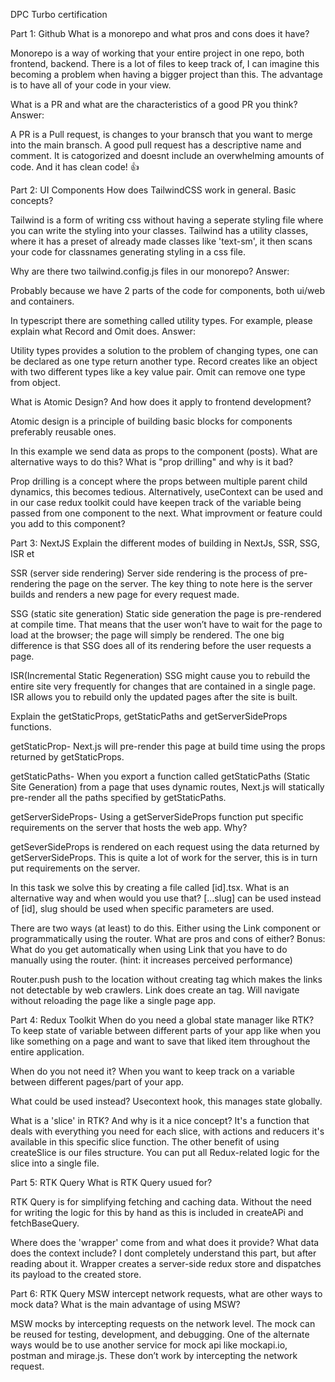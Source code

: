 DPC Turbo certification

Part 1: Github
What is a monorepo and what pros and cons does it have?

Monorepo is a way of working that your entire project in one repo, both frontend, backend. There is a lot of files to keep track of, I can imagine this becoming a problem when having a bigger project than this. The advantage is to have all of your code in your view.

What is a PR and what are the characteristics of a good PR you think? Answer:

A PR is a Pull request, is changes to your bransch that you want to merge into the main bransch. A good pull request has a descriptive name and comment. It is catogorized and doesnt include an overwhelming amounts of code. And it has clean code! 👍

Part 2: UI Components
How does TailwindCSS work in general. Basic concepts?

Tailwind is a form of writing css without having a seperate styling file where you can write the styling into your classes. Tailwind has a utility classes, where it has a preset of already made classes like 'text-sm', it then scans your code for classnames generating styling in a css file.

Why are there two tailwind.config.js files in our monorepo? Answer:

Probably because we have 2 parts of the code for components, both ui/web and containers.

In typescript there are something called utility types. For example, please explain what Record and Omit does. Answer:

Utility types provides a solution to the problem of changing types, one can be declared as one type return another type. Record creates like an object with two different types like a key value pair. Omit can remove one type from object.

What is Atomic Design? And how does it apply to frontend development?

Atomic design is a principle of building basic blocks for components preferably reusable ones.

In this example we send data as props to the component (posts). What are alternative ways to do this? What is "prop drilling" and why is it bad?

Prop drilling is a concept where the props between multiple parent child dynamics, this becomes tedious. Alternatively, useContext can be used and in our case redux toolkit could have keepen track of the variable being passed from one component to the next.
What improvment or feature could you add to this component?

Part 3: NextJS
Explain the different modes of building in NextJs, SSR, SSG, ISR et

SSR (server side rendering)
Server side rendering is the process of pre-rendering the page on the server. The key thing to note here is the server builds and renders a new page for every request made.

SSG (static site generation)
Static side generation the page is pre-rendered at compile time. That means that the user won’t have to wait for the page to load at the browser; the page will simply be rendered. The one big difference is that SSG does all of its rendering before the user requests a page.

ISR(Incremental Static Regeneration)
SSG might cause you to rebuild the entire site very frequently for changes that are contained in a single page. ISR allows you to rebuild only the updated pages after the site is built.

Explain the getStaticProps, getStaticPaths and getServerSideProps functions.

getStaticProp-
Next.js will pre-render this page at build time using the props returned by getStaticProps.

getStaticPaths-
When you export a function called getStaticPaths (Static Site Generation) from a page that uses dynamic routes, Next.js will statically pre-render all the paths specified by getStaticPaths.

getServerSideProps- Using a getServerSideProps function put specific requirements on the server that hosts the web app. Why?

getSeverSideProps is rendered on each request using the data returned by getServerSideProps. This is quite a lot of work for the server, this is in turn put requirements on the server.

In this task we solve this by creating a file called [id].tsx. What is an alternative way and when would you use that?
[...slug] can be used instead of [id], slug should be used when specific parameters are used.

There are two ways (at least) to do this. Either using the Link component or programmatically using the router. What are pros and cons of either? Bonus: What do you get automatically when using Link that you have to do manually using the router. (hint: it increases perceived performance)

Router.push push to the location without creating <a> tag which makes the links not detectable by web crawlers. Link does create an <a> tag. Will navigate without reloading the page like a single page app.

Part 4: Redux Toolkit
When do you need a global state manager like RTK?
To keep state of variable between different parts of your app like when you like something on a page and want to save that liked item throughout the entire application.

When do you not need it?
When you want to keep track on a variable between different pages/part of your app.

What could be used instead?
Usecontext hook, this manages state globally.

What is a 'slice' in RTK? And why is it a nice concept?
It's a function that deals with everything you need for each slice, with actions and reducers it's available in this specific slice function. The other benefit of using createSlice is our files structure. You can put all Redux-related logic for the slice into a single file.

Part 5: RTK Query
What is RTK Query usued for?

RTK Query is for simplifying fetching and caching data. Without the need for writing the logic for this by hand as this is included in createAPi and fetchBaseQuery.

Where does the 'wrapper' come from and what does it provide? What data does the context include?
I dont completely understand this part, but after reading about it. Wrapper creates a server-side redux store and dispatches its payload to the created store.

Part 6: RTK Query
MSW intercept network requests, what are other ways to mock data? What is the main advantage of using MSW?

MSW mocks by intercepting requests on the network level. The mock can be reused for testing, development, and debugging. One of the alternate ways would be to use another service for mock api like mockapi.io, postman and mirage.js. These don’t work by intercepting the network request.
